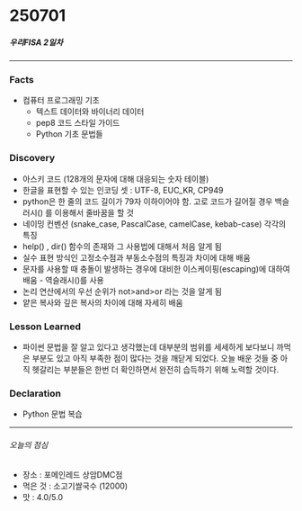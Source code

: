 # 250701
##### 우리FISA 2일차

---
### Facts
- 컴퓨터 프로그래밍 기초
    - 텍스트 데이터와 바이너리 데이터
    - pep8 코드 스타일 가이드 
    - Python 기초 문법들

### Discovery
- 아스키 코드 (128개의 문자에 대해 대응되는 숫자 테이블)
- 한글을 표현할 수 있는 인코딩 셋 : UTF-8, EUC_KR, CP949
- python은 한 줄의 코드 길이가 79자 이하이어야 함. 고로 코드가 길어질 경우 백슬러시(\) 를 이용해서 줄바꿈을 할 것
- 네이밍 컨벤션 (snake_case, PascalCase, camelCase, kebab-case) 각각의 특징
- help() , dir() 함수의 존재와 그 사용법에 대해서 처음 알게 됨 
- 실수 표현 방식인 고정소수점과 부동소수점의 특징과 차이에 대해 배움
- 문자를 사용할 때 충돌이 발생하는 경우에 대비한 이스케이핑(escaping)에 대하여 배움 - 역슬래시(\)를 사용
- 논리 연산에서의 우선 순위가 not>and>or 라는 것을 알게 됨
- 얕은 복사와 깊은 복사의 차이에 대해 자세히 배움

### Lesson Learned 
- 파이썬 문법을 잘 알고 있다고 생각했는데 대부분의 범위를 세세하게 보다보니 까먹은 부분도 있고 아직 부족한 점이 많다는 것을 깨닫게 되었다. 오늘 배운 것들 중 아직 헷갈리는 부분들은 한번 더 확인하면서 완전히 습득하기 위해 노력할 것이다.


### Declaration 
- Python 문법 복습


---
###### 오늘의 점심
- 장소 : 포메인레드 상암DMC점
- 먹은 것 : 소고기쌀국수 (12000)
- 맛 : 4.0/5.0